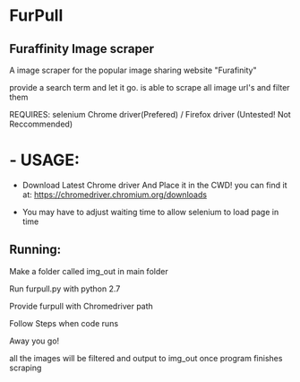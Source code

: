 # FurPull
## Furaffinity Image scraper

A image scraper for the popular image sharing website "Furafinity"

provide a search term and let it go.
is able to scrape all image url's and filter them

REQUIRES:
selenium
Chrome driver(Prefered) / Firefox driver (Untested! Not Reccommended)

# - USAGE:
- Download Latest Chrome driver And Place it in the CWD!
you can find it at: https://chromedriver.chromium.org/downloads

- You may have to adjust waiting time to allow selenium to load page in time


## Running:

Make a folder called img_out in main folder

Run furpull.py with python 2.7

Provide furpull with Chromedriver path

Follow Steps when code runs

Away you go!

all the images will be filtered and output to img_out once program finishes scraping

